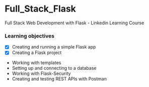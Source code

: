 # Full_Stack_Flask
Full Stack Web Development with Flask - Linkedin Learning Course

### Learning objectives
- [x] Creating and running a simple Flask app 
- [x] Creating a Flask project
- Working with templates
- Setting up and connecting to a database
- Working with Flask-Security
- Creating and testing REST APIs with Postman
